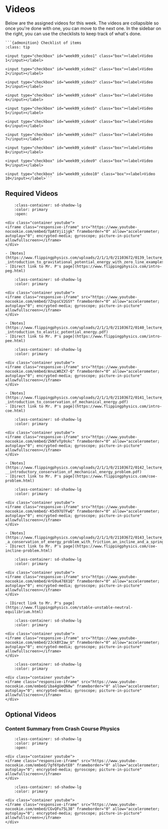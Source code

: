 # Videos

Below are the assigned videos for this week. 
The videos are collapsible so once you're done with one, you can move to the next one.
In the sidebar on the right, you can use the checklists to keep track of what's done.

````{margin}
```{admonition} Checklist of items
:class: tip

<input type="checkbox" id="week09_video1" class="box"><label>Video 1</input></label>

<input type="checkbox" id="week09_video2" class="box"><label>Video 2</input></label>

<input type="checkbox" id="week09_video3" class="box"><label>Video 3</input></label>

<input type="checkbox" id="week09_video4" class="box"><label>Video 4</input></label>

<input type="checkbox" id="week09_video5" class="box"><label>Video 5</input></label>

<input type="checkbox" id="week09_video6" class="box"><label>Video 6</input></label>

<input type="checkbox" id="week09_video7" class="box"><label>Video 7</input></label>

<input type="checkbox" id="week09_video8" class="box"><label>Video 8</input></label>

<input type="checkbox" id="week09_video9" class="box"><label>Video 9</input></label>

<input type="checkbox" id="week09_video10" class="box"><label>Video 10</input></label>```
````

## Required Videos

```{dropdown} 1. Introduction to Gravitational Potential Energy with Zero Line Examples
    :class-container: sd-shadow-lg
    :color: primary
    :open:

<div class="container youtube">
<iframe class="responsive-iframe" src="https://www.youtube-nocookie.com/embed/TpAtVji1jgk" frameborder="0" allow="accelerometer; autoplay="0"; encrypted-media; gyroscope; picture-in-picture" allowfullscreen></iframe>
</div>

- [Notes](https://www.flippingphysics.com/uploads/2/1/1/0/21103672/0139_lecture_notes_-_introduction_to_gravitational_potential_energy_with_zero_line_examples.pdf)
- [Direct link to Mr. P's page](https://www.flippingphysics.com/intro-peg.html)
```

```{dropdown} 2. Introduction to Elastic Potential Energy with Examples
    :class-container: sd-shadow-lg
    :color: primary

<div class="container youtube">
<iframe class="responsive-iframe" src="https://www.youtube-nocookie.com/embed/7ZnpsCV2GSY" frameborder="0" allow="accelerometer; autoplay="0"; encrypted-media; gyroscope; picture-in-picture" allowfullscreen></iframe>
</div>

- [Notes](https://www.flippingphysics.com/uploads/2/1/1/0/21103672/0140_lecture_notes_-_introduction_to_elastic_potential_energy.pdf)
- [Direct link to Mr. P's page](https://www.flippingphysics.com/intro-pee.html)
```

```{dropdown} 3. Introduction to Conservation of Mechanical Energy with Demonstrations
    :class-container: sd-shadow-lg
    :color: primary

<div class="container youtube">
<iframe class="responsive-iframe" src="https://www.youtube-nocookie.com/embed/AnuLW0ZX7-Q" frameborder="0" allow="accelerometer; autoplay="0"; encrypted-media; gyroscope; picture-in-picture" allowfullscreen></iframe>
</div>

- [Notes](https://www.flippingphysics.com/uploads/2/1/1/0/21103672/0141_lecture_notes_-_introduction_to_conservation_of_mechanical_energy.pdf)
- [Direct link to Mr. P's page](https://www.flippingphysics.com/intro-coe.html)
```

```{dropdown} 4. Introductory Conservation of Mechanical Energy Problem using a Trebuchet
    :class-container: sd-shadow-lg
    :color: primary

<div class="container youtube">
<iframe class="responsive-iframe" src="https://www.youtube-nocookie.com/embed/ZkNfvTp9skc" frameborder="0" allow="accelerometer; autoplay="0"; encrypted-media; gyroscope; picture-in-picture" allowfullscreen></iframe>
</div>

- [Notes](https://www.flippingphysics.com/uploads/2/1/1/0/21103672/0142_lecture_notes_-__introductory_conservation_of_mechanical_energy_problem.pdf)
- [Direct link to Mr. P's page](https://www.flippingphysics.com/coe-problem.html)
```

```{dropdown} 5. Conservation of Energy Problem with Friction, an Incline and a Spring by Billy
    :class-container: sd-shadow-lg
    :color: primary

<div class="container youtube">
<iframe class="responsive-iframe" src="https://www.youtube-nocookie.com/embed/-K5d97U7FwQ" frameborder="0" allow="accelerometer; autoplay="0"; encrypted-media; gyroscope; picture-in-picture" allowfullscreen></iframe>
</div>

- [Notes](https://www.flippingphysics.com/uploads/2/1/1/0/21103672/0143_lecture_notes_-_a_conservation_of_energy_problem_with_friction_an_incline_and_a_spring_by_billy.pdf)
- [Direct link to Mr. P's page](https://www.flippingphysics.com/coe-incline-problem.html)
```

```{dropdown} 6. Stable, Unstable and Neutral Equilibrium
    :class-container: sd-shadow-lg
    :color: primary
    
<div class="container youtube">
<iframe class="responsive-iframe" src="https://www.youtube-nocookie.com/embed/4rG9u478X1Q" frameborder="0" allow="accelerometer; autoplay="0"; encrypted-media; gyroscope; picture-in-picture" allowfullscreen></iframe>
</div>

- [Direct link to Mr. P's page](https://www.flippingphysics.com/stable-unstable-neutral-equilibrium.html)
```

```{dropdown} (*NEW*) 7. Conservative and Non-conservative Forces
    :class-container: sd-shadow-lg
    :color: primary

<div class="container youtube">
<iframe class="responsive-iframe" src="https://www.youtube-nocookie.com/embed/2JckBY2aw_U" frameborder="0" allow="accelerometer; autoplay="0"; encrypted-media; gyroscope; picture-in-picture" allowfullscreen></iframe>
</div>
```

```{dropdown} (*NEW*) 8. Conservative and Non-conservative Forces (Khan Academy)
    :class-container: sd-shadow-lg
    :color: primary

<div class="container youtube">
<iframe class="responsive-iframe" src="https://www.youtube-nocookie.com/embed/iba4gUeQN0w" frameborder="0" allow="accelerometer; autoplay="0"; encrypted-media; gyroscope; picture-in-picture" allowfullscreen></iframe>
</div>
```

## Optional Videos

### Content Summary from Crash Course Physics

```{dropdown} Newtonian Gravity
    :class-container: sd-shadow-lg
    :color: primary
    :open:

<div class="container youtube">
<iframe class="responsive-iframe" src="https://www.youtube-nocookie.com/embed/7gf6YpdvtE0" frameborder="0" allow="accelerometer; autoplay="0"; encrypted-media; gyroscope; picture-in-picture" allowfullscreen></iframe>
</div>
```

```{dropdown} Introduction to the Conservative Force and it's Potential Energy with Example Problem
    :class-container: sd-shadow-lg
    :color: primary

<div class="container youtube">
<iframe class="responsive-iframe" src="https://www.youtube-nocookie.com/embed/CGvQFu75L38" frameborder="0" allow="accelerometer; autoplay="0"; encrypted-media; gyroscope; picture-in-picture" allowfullscreen></iframe>
</div>
```
